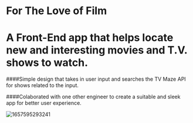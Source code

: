 # For The Love of Film

# A Front-End app that helps locate new and interesting movies and T.V. shows to watch.

####Simple design that takes in user input and searches the TV Maze API for shows related to the input.

####Colaborated with one other engineer to create a suitable and sleek app for better user experience.

![1657595293241](https://user-images.githubusercontent.com/96712943/192338743-fa446254-f482-4b6f-9651-38efa7be5cf1.jpg)
